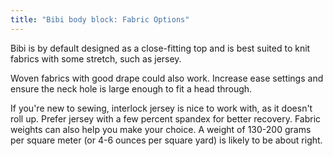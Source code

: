 ```yaml
---
title: "Bibi body block: Fabric Options"
---
```


Bibi is by default designed as a close-fitting top and is best suited to knit fabrics with some stretch, such as jersey.

Woven fabrics with good drape could also work. Increase ease settings and ensure the neck hole is large enough to fit a head through.

<Tip>
If you're new to sewing, interlock jersey is nice to work with, as it doesn't roll up. Prefer jersey with a few percent spandex for better recovery. Fabric weights can also help you make your choice. A weight of 130-200 grams per square meter (or 4-6 ounces per square yard) is likely to be about right.
</Tip>
